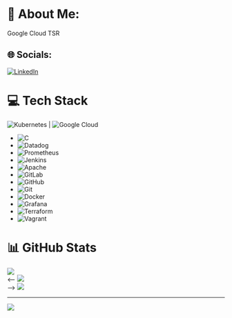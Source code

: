 # 💫 About Me:
Google Cloud TSR


## 🌐 Socials:
[![LinkedIn](https://img.shields.io/badge/LinkedIn-%230077B5.svg?logo=linkedin&logoColor=white)](https://linkedin.com/in/JonmarCorpuz) 

# 💻 Tech Stack

![Kubernetes](https://img.shields.io/badge/kubernetes-%23326ce5.svg?style=for-the-badge&logo=kubernetes&logoColor=white) | ![Google Cloud](https://img.shields.io/badge/GoogleCloud-%234285F4.svg?style=for-the-badge&logo=google-cloud&logoColor=white)
* ![C](https://img.shields.io/badge/c-%2300599C.svg?style=for-the-badge&logo=c&logoColor=white)
* ![Datadog](https://img.shields.io/badge/datadog-%23632CA6.svg?style=for-the-badge&logo=datadog&logoColor=white)
* ![Prometheus](https://img.shields.io/badge/Prometheus-E6522C?style=for-the-badge&logo=Prometheus&logoColor=white)
* ![Jenkins](https://img.shields.io/badge/jenkins-%232C5263.svg?style=for-the-badge&logo=jenkins&logoColor=white)
* ![Apache](https://img.shields.io/badge/apache-%23D42029.svg?style=for-the-badge&logo=apache&logoColor=white)
* ![GitLab](https://img.shields.io/badge/gitlab-%23181717.svg?style=for-the-badge&logo=gitlab&logoColor=white)
* ![GitHub](https://img.shields.io/badge/github-%23121011.svg?style=for-the-badge&logo=github&logoColor=white)
* ![Git](https://img.shields.io/badge/git-%23F05033.svg?style=for-the-badge&logo=git&logoColor=white)
* ![Docker](https://img.shields.io/badge/docker-%230db7ed.svg?style=for-the-badge&logo=docker&logoColor=white)
* ![Grafana](https://img.shields.io/badge/grafana-%23F46800.svg?style=for-the-badge&logo=grafana&logoColor=white)
* ![Terraform](https://img.shields.io/badge/terraform-%235835CC.svg?style=for-the-badge&logo=terraform&logoColor=white)
* ![Vagrant](https://img.shields.io/badge/vagrant-%231563FF.svg?style=for-the-badge&logo=vagrant&logoColor=white)
  
# 📊 GitHub Stats

![](https://github-readme-stats.vercel.app/api?username=JonmarCorpuz&theme=dark&hide_border=false&include_all_commits=true&count_private=false)<br/>
<-- ![](https://github-readme-streak-stats.herokuapp.com/?user=JonmarCorpuz&theme=dark&hide_border=false)<br/> -->
![](https://github-readme-stats.vercel.app/api/top-langs/?username=JonmarCorpuz&theme=dark&hide_border=false&include_all_commits=true&count_private=false&layout=compact)

---
[![](https://visitcount.itsvg.in/api?id=JonmarCorpuz&icon=0&color=0)](https://visitcount.itsvg.in)

<!-- Proudly created with GPRM ( https://gprm.itsvg.in ) -->
